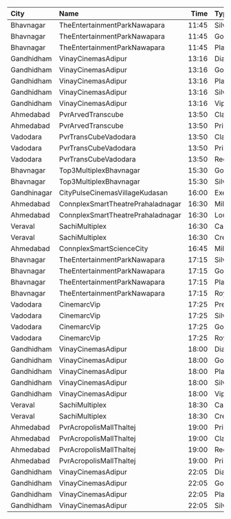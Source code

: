 | City        | Name                              |  Time | Type      | Price | Capacity | Booked |
| :---------- | :-------------------------------- | ----: | :-------- | ----: | -------: | -----: |
| Bhavnagar   | TheEntertainmentParkNawapara      | 11:45 | Silver    |  100₹ |       22 |      0 |
| Bhavnagar   | TheEntertainmentParkNawapara      | 11:45 | Gold      |  100₹ |      142 |      0 |
| Bhavnagar   | TheEntertainmentParkNawapara      | 11:45 | Platinum  |  120₹ |       29 |      0 |
| Gandhidham  | VinayCinemasAdipur                | 13:16 | Diamond   |  130₹ |       29 |      0 |
| Gandhidham  | VinayCinemasAdipur                | 13:16 | Gold      |  100₹ |       42 |      0 |
| Gandhidham  | VinayCinemasAdipur                | 13:16 | Platinum  |  150₹ |       23 |      0 |
| Gandhidham  | VinayCinemasAdipur                | 13:16 | Silver    |  100₹ |       42 |      0 |
| Gandhidham  | VinayCinemasAdipur                | 13:16 | Vip       |  300₹ |        8 |      0 |
| Ahmedabad   | PvrArvedTranscube                 | 13:50 | Classic   |  130₹ |       33 |      0 |
| Ahmedabad   | PvrArvedTranscube                 | 13:50 | Prime     |  130₹ |      100 |     17 |
| Vadodara    | PvrTransCubeVadodara              | 13:50 | Classic   |  110₹ |       42 |      0 |
| Vadodara    | PvrTransCubeVadodara              | 13:50 | Prime     |  110₹ |       99 |      4 |
| Vadodara    | PvrTransCubeVadodara              | 13:50 | Recliner  |  250₹ |        8 |      0 |
| Bhavnagar   | Top3MultiplexBhavnagar            | 15:30 | Gold      |   60₹ |      100 |      0 |
| Bhavnagar   | Top3MultiplexBhavnagar            | 15:30 | Silver    |   60₹ |      100 |      0 |
| Gandhinagar | CityPulseCinemasVillageKudasan    | 16:00 | Executive |  110₹ |       43 |     22 |
| Ahmedabad   | ConnplexSmartTheatrePrahaladnagar | 16:30 | Miller    |  150₹ |       77 |     42 |
| Ahmedabad   | ConnplexSmartTheatrePrahaladnagar | 16:30 | Lounger   |  120₹ |       10 |      4 |
| Veraval     | SachiMultiplex                    | 16:30 | Captain   |  100₹ |       68 |      8 |
| Veraval     | SachiMultiplex                    | 16:30 | Crew      |  100₹ |       60 |     12 |
| Ahmedabad   | ConnplexSmartScienceCity          | 16:45 | Miller    |  150₹ |      100 |      0 |
| Bhavnagar   | TheEntertainmentParkNawapara      | 17:15 | Silver    |  120₹ |       42 |      0 |
| Bhavnagar   | TheEntertainmentParkNawapara      | 17:15 | Gold      |  120₹ |       63 |      0 |
| Bhavnagar   | TheEntertainmentParkNawapara      | 17:15 | Platinum  |  150₹ |       84 |     14 |
| Bhavnagar   | TheEntertainmentParkNawapara      | 17:15 | Royal     |  250₹ |       64 |      0 |
| Vadodara    | CinemarcVip                       | 17:25 | Premium   |   80₹ |       13 |      0 |
| Vadodara    | CinemarcVip                       | 17:25 | Silver    |   80₹ |       87 |      0 |
| Vadodara    | CinemarcVip                       | 17:25 | Gold      |   80₹ |       20 |      0 |
| Vadodara    | CinemarcVip                       | 17:25 | Royal     |   80₹ |       19 |      0 |
| Gandhidham  | VinayCinemasAdipur                | 18:00 | Diamond   |  130₹ |       35 |      0 |
| Gandhidham  | VinayCinemasAdipur                | 18:00 | Gold      |  100₹ |       42 |      0 |
| Gandhidham  | VinayCinemasAdipur                | 18:00 | Platinum  |  150₹ |       23 |      0 |
| Gandhidham  | VinayCinemasAdipur                | 18:00 | Silver    |  100₹ |       42 |      0 |
| Gandhidham  | VinayCinemasAdipur                | 18:00 | Vip       |  300₹ |        8 |      0 |
| Veraval     | SachiMultiplex                    | 18:30 | Captain   |  100₹ |       68 |     13 |
| Veraval     | SachiMultiplex                    | 18:30 | Crew      |  100₹ |       60 |     12 |
| Ahmedabad   | PvrAcropolisMallThaltej           | 19:00 | Prime     |  175₹ |       98 |     16 |
| Ahmedabad   | PvrAcropolisMallThaltej           | 19:00 | Classic   |  150₹ |       42 |      8 |
| Ahmedabad   | PvrAcropolisMallThaltej           | 19:00 | Recliner  |  400₹ |       10 |      0 |
| Ahmedabad   | PvrAcropolisMallThaltej           | 19:00 | PrimePlus |  175₹ |       14 |      4 |
| Gandhidham  | VinayCinemasAdipur                | 22:05 | Diamond   |  130₹ |      100 |      0 |
| Gandhidham  | VinayCinemasAdipur                | 22:05 | Gold      |  100₹ |       77 |      0 |
| Gandhidham  | VinayCinemasAdipur                | 22:05 | Platinum  |  150₹ |       35 |      0 |
| Gandhidham  | VinayCinemasAdipur                | 22:05 | Silver    |  100₹ |       41 |      0 |
